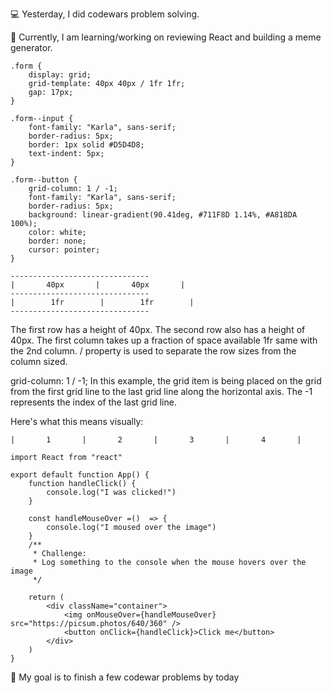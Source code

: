 💻 Yesterday, I did codewars problem solving.

📖 Currently, I am learning/working on reviewing React and building a meme generator.

```
.form {
    display: grid;
    grid-template: 40px 40px / 1fr 1fr;
    gap: 17px;
}

.form--input {
    font-family: "Karla", sans-serif;
    border-radius: 5px;
    border: 1px solid #D5D4D8;
    text-indent: 5px;
}

.form--button {
    grid-column: 1 / -1;
    font-family: "Karla", sans-serif;
    border-radius: 5px;
    background: linear-gradient(90.41deg, #711F8D 1.14%, #A818DA 100%);
    color: white;
    border: none;
    cursor: pointer;
}

-------------------------------
|       40px       |       40px       |
-------------------------------
|        1fr        |        1fr        |
-------------------------------

```
The first row has a height of 40px.
The second row also has a height of 40px.
The first column takes up a fraction of space available 1fr same with the 2nd column.
/ property is used to separate the row sizes from the column sized.

grid-column: 1 / -1;
In this example, the grid item is being placed on the grid from the first grid line to the last grid line along the horizontal axis. The -1 represents the index of the last grid line.

Here's what this means visually:
```
|       1       |       2       |       3       |       4       |
```
```
import React from "react"

export default function App() {
    function handleClick() {
        console.log("I was clicked!")
    }
   
    const handleMouseOver =()  => {
        console.log("I moused over the image")
    }
    /**
     * Challenge: 
     * Log something to the console when the mouse hovers over the image
     */
    
    return (
        <div className="container">
            <img onMouseOver={handleMouseOver} src="https://picsum.photos/640/360" />
            <button onClick={handleClick}>Click me</button>
        </div>
    )
}
```

🎯 My goal is to finish a few codewar problems by today
